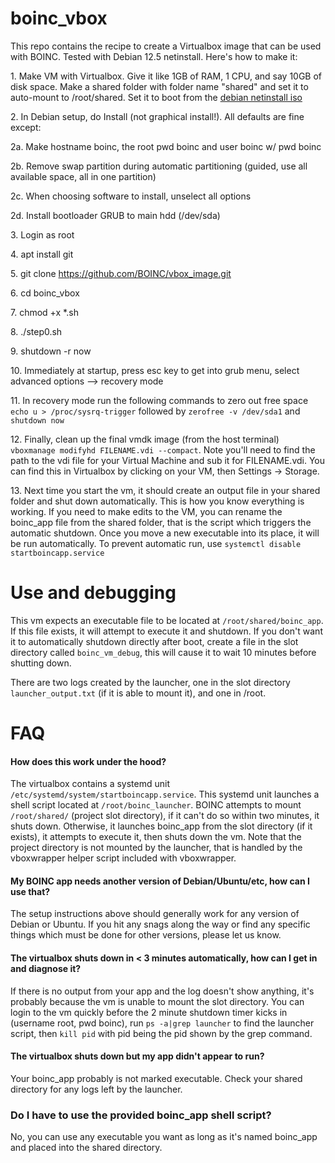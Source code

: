 # boinc_vbox

This repo contains the recipe to create a Virtualbox image that can be used with BOINC. Tested with Debian 12.5 netinstall. Here's how to make it:

1\. Make VM with Virtualbox. Give it like 1GB of RAM, 1 CPU, and say 10GB of disk space. Make a shared folder with folder name "shared" and set it to auto-mount to /root/shared. Set it to boot from the [debian netinstall iso](https://cdimage.debian.org/debian-cd/current/amd64/iso-cd/debian-12.5.0-amd64-netinst.iso)

2\. In Debian setup, do Install (not graphical install!). All defaults are fine except:

  2a\. Make hostname boinc, the root pwd boinc and user boinc w/ pwd boinc

  2b\. Remove swap partition during automatic partitioning (guided, use all available space, all in one partition)
  
  2c\. When choosing software to install, unselect all options
  
  2d\. Install bootloader GRUB to main hdd (/dev/sda)
  
3\. Login as root

4\. apt install git

5\. git clone https://github.com/BOINC/vbox_image.git 

6\. cd boinc_vbox

7\. chmod +x *.sh

8\. ./step0.sh

9\. shutdown -r now

10\. Immediately at startup, press esc key to get into grub menu, select advanced options --> recovery mode

11\. In recovery mode run the following commands to zero out free space `echo u > /proc/sysrq-trigger` followed by `zerofree -v /dev/sda1` and `shutdown now`

12\. Finally, clean up the final vmdk image (from the host terminal) `vboxmanage modifyhd FILENAME.vdi --compact`. Note you'll need to find the path to the vdi file for your Virtual Machine and sub it for FILENAME.vdi. You can find this in Virtualbox by clicking on your VM, then Settings -> Storage.

13\. Next time you start the vm, it should create an output file in your shared folder and shut down automatically. This is how you know everything is working. If you need to make edits to the VM, you can rename the boinc_app file from the shared folder, that is the script which triggers the automatic shutdown. Once you move a new executable into its place, it will be run automatically. To prevent automatic run, use `systemctl disable startboincapp.service`

# Use and debugging

This vm expects an executable file to be located at `/root/shared/boinc_app`. If this file exists, it will attempt to execute it and shutdown. If you don't want it to automatically shutdown directly after boot, create a file in the slot directory called `boinc_vm_debug`, this will cause it to wait 10 minutes before shutting down. 

There are two logs created by the launcher, one in the slot directory `launcher_output.txt` (if it is able to mount it), and one in /root. 

# FAQ
#### How does this work under the hood?
The virtualbox contains a systemd unit `/etc/systemd/system/startboincapp.service`. This systemd unit launches a shell script located at `/root/boinc_launcher`. BOINC attempts to mount `/root/shared/` (project slot directory), if it can't do so within two minutes, it shuts down. Otherwise, it launches boinc_app from the slot directory (if it exists), it attempts to execute it, then shuts down the vm. Note that the project directory is not mounted by the launcher, that is handled by the vboxwrapper helper script included with vboxwrapper.

#### My BOINC app needs another version of Debian/Ubuntu/etc, how can I use that?
The setup instructions above should generally work for any version of Debian or Ubuntu. If you hit any snags along the way or find any specific things which must be done for other versions, please let us know.

#### The virtualbox shuts down in < 3 minutes automatically, how can I get in and diagnose it?

If there is no output from your app and the log doesn't show anything, it's probably because the vm is unable to mount the slot directory. You can login to the vm quickly before the 2 minute shutdown timer kicks in (username root, pwd boinc), run `ps -a|grep launcher` to find the launcher script, then `kill pid` with pid being the pid shown by the grep command.

#### The virtualbox shuts down but my app didn't appear to run?

Your boinc_app probably is not marked executable. Check your shared directory for any logs left by the launcher.

### Do I have to use the provided boinc_app shell script?

No, you can use any executable you want as long as it's named boinc_app and placed into the shared directory.

